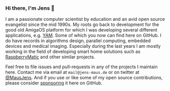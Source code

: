 ### Hi there, I'm Jens 👋

I am a passionate computer scientist by education and an avid open source evangelist since the mid 1990s.
My roots go back to development for the good old AmigaOS platform for which I was developing several different
applications, e.g. [YAM](https://github.com/jens-maus/yam). Some of which you now can find here on GitHub.
I do have records in algorithms design, parallel computing, embedded devices and medical imaging. Especially
during the last years I am mostly working in the field of developing smart home solutions such as
[RaspberryMatic](https://github.com/jens-maus/RaspberryMatic) and other similar projects.

Feel free to file issues and pull-requests in any of the projects I maintain here. Contact me via
email at `mail@jens-maus.de` or on twitter at [@MausJens](https://twitter.com/jens-maus/). And if you use or
like some of my open source contributions, please consider [sponsoring](https://github.com/sponsors/jens-maus)
it here on GitHub.
